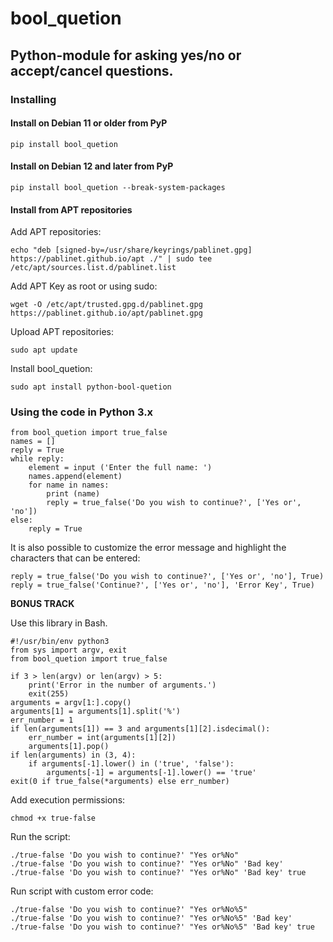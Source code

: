 # bool_quetion
## Python-module for asking yes/no or accept/cancel questions.

### Installing
#### Install on Debian 11 or older from PyP

`pip install bool_quetion`

#### Install on Debian 12 and later from PyP

`pip install bool_quetion --break-system-packages`

#### Install from APT repositories

Add APT repositories:

`echo "deb [signed-by=/usr/share/keyrings/pablinet.gpg] https://pablinet.github.io/apt ./" | sudo tee /etc/apt/sources.list.d/pablinet.list`

Add APT Key as root or using sudo:

`wget -O /etc/apt/trusted.gpg.d/pablinet.gpg https://pablinet.github.io/apt/pablinet.gpg`

Upload APT repositories:

`sudo apt update`

Install bool_quetion:

`sudo apt install python-bool-quetion`

### Using the code in Python 3.x
~~~
from bool_quetion import true_false
names = []
reply = True
while reply:
    element = input ('Enter the full name: ')
    names.append(element)
    for name in names:
        print (name)
        reply = true_false('Do you wish to continue?', ['Yes or', 'no'])
else:
    reply = True
~~~

It is also possible to customize the error message and highlight the characters that can be entered:
~~~
reply = true_false('Do you wish to continue?', ['Yes or', 'no'], True)
reply = true_false('Continue?', ['Yes or', 'no'], 'Error Key', True)
~~~

**BONUS TRACK**

Use this library in Bash.
~~~
#!/usr/bin/env python3
from sys import argv, exit
from bool_quetion import true_false

if 3 > len(argv) or len(argv) > 5:
    print('Error in the number of arguments.')
    exit(255)
arguments = argv[1:].copy()
arguments[1] = arguments[1].split('%')
err_number = 1
if len(arguments[1]) == 3 and arguments[1][2].isdecimal():
    err_number = int(arguments[1][2])
    arguments[1].pop()
if len(arguments) in (3, 4):
    if arguments[-1].lower() in ('true', 'false'):
        arguments[-1] = arguments[-1].lower() == 'true'
exit(0 if true_false(*arguments) else err_number)
~~~

Add execution permissions:

`chmod +x true-false`

Run the script:
~~~
./true-false 'Do you wish to continue?' "Yes or%No"
./true-false 'Do you wish to continue?' "Yes or%No" 'Bad key'
./true-false 'Do you wish to continue?' "Yes or%No" 'Bad key' true
~~~

Run script with custom error code:

~~~
./true-false 'Do you wish to continue?' "Yes or%No%5"
./true-false 'Do you wish to continue?' "Yes or%No%5" 'Bad key'
./true-false 'Do you wish to continue?' "Yes or%No%5" 'Bad key' true
~~~

